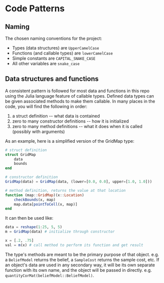 # Code Patterns

## Naming

The chosen naming conventions for the project:
- Types (data structures) are `UpperCamelCase`
- Functions (and callable types) are `lowerCamelCase`
- Simple constants are `CAPITAL_SNAKE_CASE`
- All other variables are `snake_case`

## Data structures and functions

A consistent pattern is followed for most data and functions in this repo using the Julia language feature of callable types. Defined data types can be given associated methods to make them callable. In many places in the code, you will find the following in order:
1. a struct definition -- what data is contained
2. zero to many constructor definitions -- how it is initialized
3. zero to many method definitions -- what it does when it is called (possibly with arguments)


As an example, here is a simplified version of the GridMap type:
```julia
# struct definition
struct GridMap
    data
    bounds
end

# constructor definition
GridMap(data) = GridMap(data, (lower=[0.0, 0.0], upper=[1.0, 1.0]))

# method definition, returns the value at that location
function (map::GridMap)(x::Location)
    checkBounds(x, map)
    map.data[pointToCell(x, map)]
end
```

It can then be used like:
```julia
data = reshape(1:25, 5, 5)
m = GridMap(data) # initialize through constructor

x = [.2, .75]
val = m(x) # call method to perform its function and get result
```

The type's methods are meant to be the primary purpose of that object. e.g. a `BeliefModel` returns the belief, a `SampleCost` returns the sample cost, etc. If an object's data are used in any secondary way, it will be its own separate function with its own name, and the object will be passed in directly. e.g. `quantityCorMat(beliefModel::BeliefModel)`.
